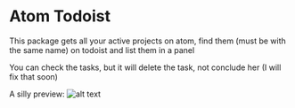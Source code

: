 # Atom Todoist

This package gets all your active projects on atom, find them (must be with the same name) on todoist and list them in a panel

You can check the tasks, but it will delete the task, not conclude her (I will fix that soon)

A silly preview:
![alt text](https://i.imgur.com/h9DH4cz.jpg)
